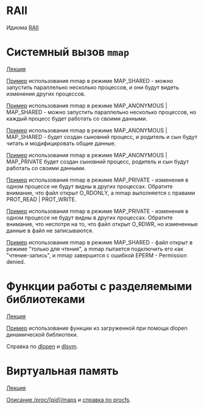 ﻿
# RAII

Идиома [RAII](https://ru.wikipedia.org/wiki/%D0%9F%D0%BE%D0%BB%D1%83%D1%87%D0%B5%D0%BD%D0%B8%D0%B5_%D1%80%D0%B5%D1%81%D1%83%D1%80%D1%81%D0%B0_%D0%B5%D1%81%D1%82%D1%8C_%D0%B8%D0%BD%D0%B8%D1%86%D0%B8%D0%B0%D0%BB%D0%B8%D0%B7%D0%B0%D1%86%D0%B8%D1%8F)

# Системный вызов `mmap`

[Лекция](https://github.com/hseos/hseos-course/blob/master/00-lectures/os08.pdf)

[Пример](/00-lectures/08-memory/mmap1.c) использования mmap в режиме MAP_SHARED - можно запустить параллельно несколько процессов, и они будут видеть изменения других процессов.

[Пример](/00-lectures/08-memory/mmap2.c) использования mmap в режиме MAP_ANONYMOUS | MAP_SHARED -
можно запустить параллельно несколько процессов, но каждый процесс будет работать со своими данными.

[Пример](/00-lectures/08-memory/mmap3.c) использования mmap в режиме MAP_ANONYMOUS | MAP_SHARED -
будет создан сыновний процесс, и родитель и сын будут читать и модифицировать общие данные.

[Пример](/00-lectures/08-memory/mmap4.c) использования mmap в режиме MAP_ANONYMOUS | MAP_PRIVATE
будет создан сыновний процесс, родитель и сын будут работать со своими данными.

[Пример](/00-lectures/08-memory/mmap5.c) использования mmap в режиме MAP_PRIVATE - изменения в одном процессе не будут видны в других процессах. Обратите внимание, что файл открыт O_RDONLY, а mmap выполняется с правами PROT_READ | PROT_WRITE.

[Пример](/00-lectures/08-memory/mmap6.c) использования mmap в режиме MAP_PRIVATE - изменения в одном процессе не будут видны в других процессах. Обратите внимание, что неспотря на то, что файл открыт O_RDWR, но измененные данные в файл не записываются.

[Пример](/00-lectures/08-memory/mmap7.c) использования mmap в режиме MAP_SHARED - файл открыт в режиме "только для чтения", а mmap пытается подключить его как "чтение-запись", и mmap завершится с ошибкой EPERM - Permission denied.

# Функции работы с разделяемыми библиотеками

[Лекция](https://github.com/hseos/hseos-course/blob/master/00-lectures/os10.pdf)

[Пример](/00-lectures/10-memory/dluser.c) использования функции из загруженной при помощи dlopen динамической библиотеки.

Справка по [dlopen](http://man7.org/linux/man-pages/man3/dlopen.3.html) и [dlsym](http://man7.org/linux/man-pages/man3/dlsym.3.html).

# Виртуальная память

[Лекция](https://github.com/hseos/hseos-course/blob/master/00-lectures/os09.pdf)

[Описание /proc/\[pid\]/maps](http://stackoverflow.com/questions/1401359/understanding-linux-proc-id-maps/1401595#1401595) и [справка по procfs](http://man7.org/linux/man-pages/man5/proc.5.html).
